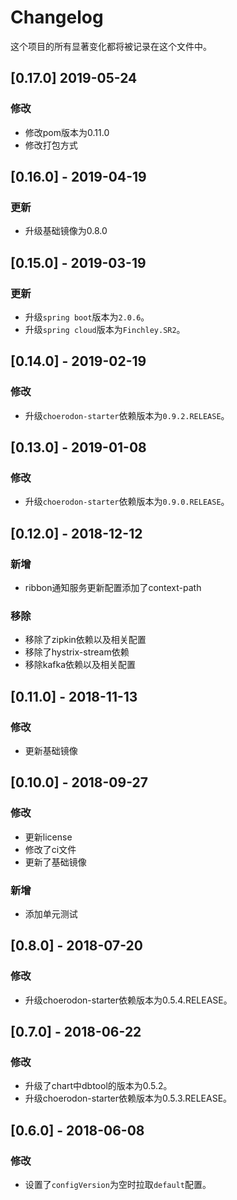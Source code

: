 # Changelog

这个项目的所有显著变化都将被记录在这个文件中。

## [0.17.0] 2019-05-24

### 修改
- 修改pom版本为0.11.0
- 修改打包方式

## [0.16.0] - 2019-04-19

### 更新

- 升级基础镜像为0.8.0

## [0.15.0] - 2019-03-19

### 更新

- 升级`spring boot`版本为`2.0.6`。
- 升级`spring cloud`版本为`Finchley.SR2`。

## [0.14.0] - 2019-02-19

### 修改

- 升级`choerodon-starter`依赖版本为`0.9.2.RELEASE`。

## [0.13.0] - 2019-01-08

### 修改

- 升级`choerodon-starter`依赖版本为`0.9.0.RELEASE`。


## [0.12.0] - 2018-12-12

### 新增

 - ribbon通知服务更新配置添加了context-path

### 移除

 - 移除了zipkin依赖以及相关配置
 - 移除了hystrix-stream依赖
 - 移除kafka依赖以及相关配置

## [0.11.0] - 2018-11-13

### 修改
- 更新基础镜像

## [0.10.0] - 2018-09-27

### 修改

- 更新license 
- 修改了ci文件
- 更新了基础镜像

### 新增

- 添加单元测试

## [0.8.0] - 2018-07-20

### 修改

- 升级choerodon-starter依赖版本为0.5.4.RELEASE。

## [0.7.0] - 2018-06-22

### 修改

- 升级了chart中dbtool的版本为0.5.2。
- 升级choerodon-starter依赖版本为0.5.3.RELEASE。

## [0.6.0] - 2018-06-08

### 修改

- 设置了`configVersion`为空时拉取`default`配置。